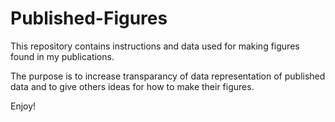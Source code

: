 # Published-Figures
This repository contains instructions and data used for making figures found in my publications. 
  
The purpose is to increase transparancy of data representation of published data and to give others ideas for how to make their figures.  
  
Enjoy!
